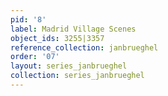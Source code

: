 ```yaml
---
pid: '8'
label: Madrid Village Scenes
object_ids: 3255|3357
reference_collection: janbrueghel
order: '07'
layout: series_janbrueghel
collection: series_janbrueghel
---
```

